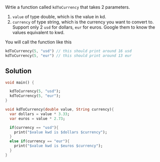 Wrtie a function called `kdToCurrency` that takes 2 parameters.

1. `value` of type double, which is the value in kd.
2. `currency` of type string, which is the currency you want to convert to. Support only 2 `usd` for dollars, `eur` for euros. Google them to know the values equivalent to kwd.

You will call the function like this

```dart
kdToCurrency(5, "usd") // this should print around 16 usd
kdToCurrency(5, "eur") // this should print around 13 eur
```

## Solution

```dart
void main() {

  kdToCurrency(5, "usd");
  kdToCurrency(5, "eur");
}

void kdToCurrency(double value, String currency){
  var dollars = value * 3.33;
  var euros = value * 2.73;

  if(currency == "usd"){
    print("$value kwd is $dollars $currency");
  }
  else if(currency == "eur"){
    print("$value kwd is $euros $currency");
  }
}
```
